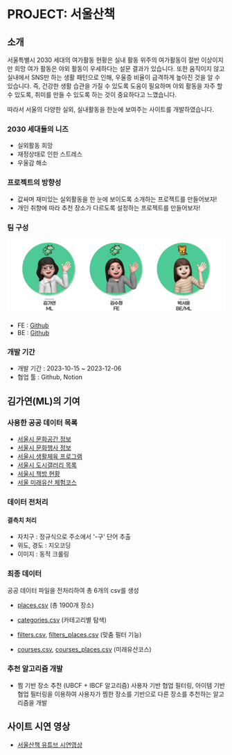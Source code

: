 # PROJECT: 서울산책
## 소개

서울특별시 2030 세대의 여가활동 현황은 실내 활동 위주의 여가활동이 절반 이상이지만 희망 여가 활동은 야외 활동이 우세하다는 설문 결과가 있습니다.
또한 움직이지 않고 실내에서 SNS만 하는 생활 패턴으로 인해, 우울증 비율이 급격하게 높아진 것을 알 수 있습니다.
즉, 건강한 생활 습관을 가질 수 있도록 도움이 필요하며 야외 활동을 자주 할 수 있도록, 취미를 만들 수 있도록 하는 것이 중요하다고 느꼈습니다.

따라서 서울의 다양한 실외, 실내활동을 한눈에 보여주는 사이트를 개발하였습니다.


### 2030 세대들의 니즈
- 실외활동 희망
- 재정상태로 인한 스트레스
- 우울감 해소


### 프로젝트의 방향성
- 값싸며 재미있는 실외활동을 한 눈에 보이도록 소개하는 프로젝트를 만들어보자!
- 개인 취향에 따라 추천 장소가 다르도록 설정하는 프로젝트를 만들어보자!



### 팀 구성
![](https://github.com/seoyun-dev/MZplace/raw/main/members.png)
- FE : [Github](https://github.com/JJongsKim/Seoul-Walk)
- BE : [Github](https://github.com/seoyun-dev/MZplace)

### 개발 기간
- 개발 기간 : 2023-10-15 ~ 2023-12-06
- 협업 툴 : Github, Notion


## 김가연(ML)의 기여

### 사용한 공공 데이터 목록
 - [서울시 문화공간 정보](https://data.seoul.go.kr/dataList/OA-15487/S/1/datasetView.do)
 - [서울시 문화행사 정보](https://data.seoul.go.kr/dataList/OA-15486/S/1/datasetView.do)
 - [서울시 생활체육 프로그램](https://data.seoul.go.kr/dataList/OA-21780/S/1/datasetView.do)
 - [서울시 도시갤러리 목록](https://data.seoul.go.kr/dataList/OA-21241/S/1/datasetView.do)
 - [서울시 책방 현황](https://data.seoul.go.kr/dataList/OA-21062/S/1/datasetView.do) 
 - [서울 미래유산 체험코스](https://data.seoul.go.kr/dataList/OA-15447/S/1/datasetView.do)
 

### 데이터 전처리 
#### 결측치 처리
 - 자치구 : 정규식으로 주소에서 '-구' 단어 추출
 - 위도, 경도 : 지오코딩
 - 이미지 : 동적 크롤링

### 최종 데이터
공공 데이터 파일을 전처리하여 총 6개의 csv를 생성
 - [places.csv](https://github.com/maryrichard1022/capstone2/files/13724397/places.csv) (총 1900개 장소)
   
 - [categories.csv](https://github.com/maryrichard1022/capstone2/files/13724365/categories.csv) (카테고리별 탐색)
   
 - [filters.csv](https://github.com/maryrichard1022/capstone2/files/13724383/filters.csv), [filters_places.csv](https://github.com/maryrichard1022/capstone2/files/13724384/filters_places.csv) (맞춤 필터 기능)
   
 - [courses.csv](https://github.com/maryrichard1022/capstone2/files/13724374/courses.csv), [courses_places.csv](https://github.com/maryrichard1022/capstone2/files/13724376/courses_places.csv) (미래유산코스)


### 추천 알고리즘 개발

- 찜 기반 장소 추천 (UBCF + IBCF 알고리즘)
  사용자 기반 협업 필터링, 아이템 기반 협업 필터링을 이용하여 사용자가 찜한 장소를 기반으로 다른 장소를 추천하는 알고리즘을 개발 
 

## 사이트 시연 영상
- [서울산책 유튜브 시연영상](https://www.youtube.com/watch?v=bkNFukoFNGQ)
